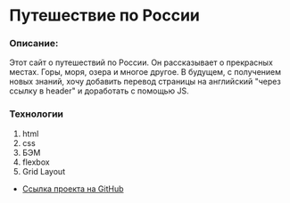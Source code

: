 # Путешествие по России

### Описание:
Этот сайт о путешествий по России. Он рассказывает о прекрасных местах. Горы, моря, озера и многое другое. В будущем, с получением новых знаний, хочу добавить перевод страницы на английский "через ссылку в header" и доработать с помощью JS.

### Технологии
  1. html
  2. css
  3. БЭМ
  4. flexbox
  5. Grid Layout

* [Ссылка проекта на GitHub](https://aleksey313.github.io/russian-travel/index.html)
